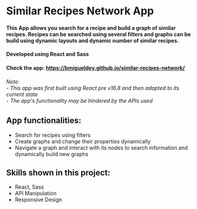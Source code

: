 # Similar Recipes Network App

#### This App allows you search for a recipe and build a graph of similar recipes. Recipes can be searched using several filters and graphs can be build using dynamic layouts and dynamic number of similar recipes.

#### Developed using React and Sass

#### Check the app: https://bmigueldev.github.io/similar-recipes-network/

###### Note: <br /> - This app was first built using React pre v16.8 and then adapted to its current state <br /> - The app's functionality may be hindered by the APIs used

## App functionalities:
- Search for recipes using filters
- Create graphs and change their properties dynamically
- Navigate a graph and interact with its nodes to search information and dynamically build new graphs

## Skills shown in this project:
- React, Sass
- API Manipulation
- Responsive Design
